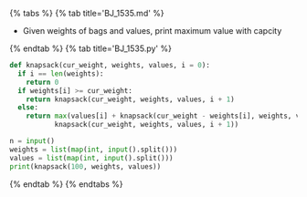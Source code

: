 {% tabs %}
{% tab title='BJ_1535.md' %}

* Given weights of bags and values, print maximum value with capcity

{% endtab %}
{% tab title='BJ_1535.py' %}

```py
def knapsack(cur_weight, weights, values, i = 0):
  if i == len(weights):
    return 0
  if weights[i] >= cur_weight:
    return knapsack(cur_weight, weights, values, i + 1)
  else:
    return max(values[i] + knapsack(cur_weight - weights[i], weights, values, i + 1),
           knapsack(cur_weight, weights, values, i + 1))

n = input()
weights = list(map(int, input().split()))
values = list(map(int, input().split()))
print(knapsack(100, weights, values))
```

{% endtab %}
{% endtabs %}